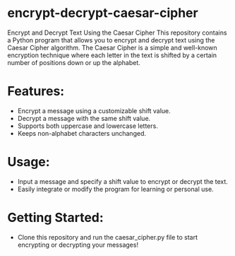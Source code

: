 # encrypt-decrypt-caesar-cipher
Encrypt and Decrypt Text Using the Caesar Cipher This repository contains a Python program that allows you to encrypt and decrypt text using the Caesar Cipher algorithm. The Caesar Cipher is a simple and well-known encryption technique where each letter in the text is shifted by a certain number of positions down or up the alphabet.

# Features:
* Encrypt a message using a customizable shift value.
* Decrypt a message with the same shift value.
* Supports both uppercase and lowercase letters.
* Keeps non-alphabet characters unchanged.

# Usage:
* Input a message and specify a shift value to encrypt or decrypt the text.
* Easily integrate or modify the program for learning or personal use.

# Getting Started:
* Clone this repository and run the caesar_cipher.py file to start encrypting or decrypting your messages!
